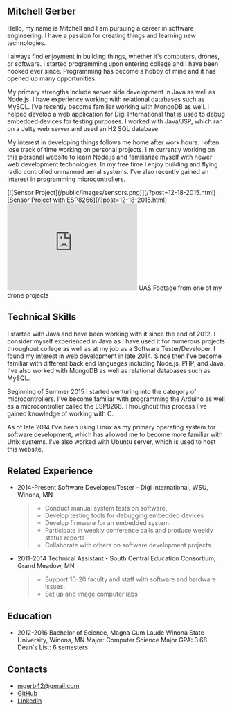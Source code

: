 ## Mitchell Gerber

Hello, my name is Mitchell and I am pursuing a career in software engineering. I have a passion for creating things and learning new technologies.

I always find enjoyment in building things, whether it's computers, drones, or software. I started programming upon entering college and I have been hooked ever since. Programming has become a hobby of mine and it has opened up many opportunities.

My primary strengths include server side development in Java as well as Node.js. I have experience working with relational databases such as MySQL. I've recently become familiar working with MongoDB as well. I helped develop a web application for Digi International that is used to debug embedded devices for testing purposes. I worked with Java/JSP, which ran on a Jetty web server and used an H2 SQL database.

My interest in developing things follows me home after work hours. I often lose track of time working on personal projects. I'm currently working on this personal website to learn Node.js and familiarize myself with newer web development technologies. In my free time I enjoy building and flying radio controlled unmanned aerial systems. I've also recently gained an interest in programming microcontrollers.

<div class="row text-center">

<div class="col-lg-6">[![Sensor Project](/public/images/sensors.png)](/?post=12-18-2015.html) [Sensor Project with ESP8266](/?post=12-18-2015.html)</div>

<div class="col-lg-6 text-center"><iframe width="300" height="200" src="https://www.youtube.com/embed/9re_9DdNV6Y" frameborder="0" allowfullscreen=""></iframe>
UAS Footage from one of my drone projects</div>

</div>

## Technical Skills

I started with Java and have been working with it since the end of 2012\. I consider myself experienced in Java as I have used it for numerous projects throughout college as well as at my job as a Software Tester/Developer. I found my interest in web development in late 2014\. Since then I've become familiar with different back end languages including Node.js, PHP, and Java. I've also worked with MongoDB as well as relational databases such as MySQL.

Beginning of Summer 2015 I started venturing into the category of microcontrollers. I've become familiar with programming the Arduino as well as a microcontroller called the ESP8266\. Throughout this process I've gained knowledge of working with C.

As of late 2014 I've been using Linux as my primary operating system for software development, which has allowed me to become more familiar with Unix systems. I've also worked with Ubuntu server, which is used to host this website.

## Related Experience

*   <span class="colorRed">2014-Present</span> Software Developer/Tester - Digi International, WSU, Winona, MN

    > *   Conduct manual system tests on software.
    > *   Develop testing tools for debugging embedded devices
    > *   Develop firmware for an embedded system.
    > *   Participate in weekly conference calls and produce weekly status reports
    > *   Collaborate with others on software development projects.

*   <span class="colorRed">2011-2014</span> Technical Assistant - South Central Education Consortium, Grand Meadow, MN

    > *   Support 10-20 faculty and staff with software and hardware issues.
    > *   Set up and image computer labs

## Education

*   <span class="colorRed">2012-2016</span> Bachelor of Science, Magna Cum Laude
    Winona State University, Winona, MN
    Major: Computer Science
    Major GPA: 3.68
    Dean's List: 6 semesters

## Contacts

*   [mgerb42@gmail.com](mailto:mgerb42@gmail.com)
*   [GitHub](https://github.com/mgerb)
*   [LinkedIn](https://www.linkedin.com/in/mitchell-gerber-125391b3)
